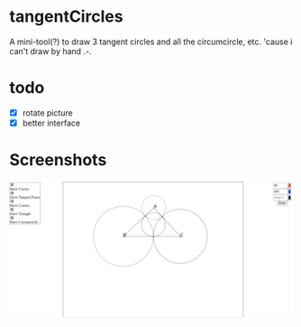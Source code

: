 # tangentCircles
A mini-tool(?) to draw 3 tangent circles and all the circumcircle, etc. 'cause i can't draw by hand .-.

# todo
- [x] rotate picture
- [x] better interface

# Screenshots
![three circles. Red one with radii 80, blue with radii 200, black default value. All options are marked](ss/s1.jpeg)

